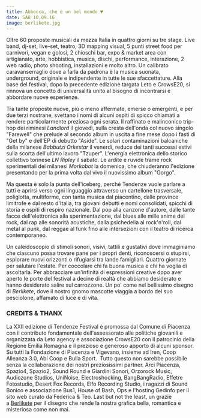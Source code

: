 ```yaml
---
title: Abbocca,‭ ‬che è un bel mondo‭ ‬♥
date: SAB 10.09.16
image: berlikete.jpg
---
```


Oltre‭ ‬60‭ ‬proposte musicali da mezza Italia in quattro giorni su tre stage.‭ ‬Live band,‭ ‬dj-set,‭ ‬live-set,‭ ‬teatro,‭ ‬3D mapping visual,‭ ‬5‭ ‬punti street food per carnivori,‭ ‬vegan e golosi,‭ ‬2‭ ‬chioschi bar,‭ ‬expo‭ & ‬market area con artigianato,‭ ‬arte,‭ ‬hobbistica,‭ ‬musica,‭ ‬dischi,‭ ‬performance,‭ ‬interazione,‭ ‬2‭ ‬web radio,‭ ‬photo shooting,‭ ‬installazioni e molto altro. Un calibrato caravanserraglio dove a farla da padrona è la musica suonata,‭ ‬underground,‭ ‬originale e indipendente in tutte le sue sfaccettature.‭ ‬Alla base del festival,‭ ‬dopo la precedente edizione targata Leto e CrowsE20,‭ ‬si rinnova un concetto di universalità unito al bisogno di incontrarsi e abbordare nuove esperienze.

Tra tante proposte nuove,‭ ‬più o meno affermate,‭ ‬emerse o emergenti,‭ ‬e per due terzi nostrane,‭ ‬svettano i nomi di alcuni ospiti di spicco chiamati a rendere particolarmente preziosa ogni serata.‭ ‬Il raffinato e malinconico trip-hop dei riminesi‭ *‬Landlord‭* ‬il giovedì,‭ ‬sulla cresta dell'onda col nuovo singolo‭ "‬Farewell‭" ‬che prelude al secondo album in uscita a fine mese dopo i fasti di‭ "‬Get by‭" ‬e dell'EP di debutto‭ "‬Aside‭"‬.‭ ‬Le solari contaminazioni balcaniche della milanese‭ ‬*Babbutzi Orkestar* il venerdì,‭ ‬reduce dei tanti successi estivi sulla scorta dell'ultimo lavoro‭ "‬Tzuper‭"‬.‭ ‬L'energia elettronica dello storico collettivo torinese‭ *‬LN Ripley* il sabato.‭ ‬Le ardite e ruvide trame rock sperimentali dei milanesi‭ *‬Morkobot* la domenica,‭ ‬che chiuderanno l'edizione presentando per la prima volta dal vivo il nuovissimo album‭ "‬Gorgo‭"‬.

Ma questa è solo la punta dell'iceberg,‭ ‬perché Tendenze vuole parlare a tutti e aprirsi verso ogni linguaggio attraverso un cartellone trasversale,‭ ‬poliglotta,‭ ‬multiforme,‭ ‬con tanta musica dal piacentino,‭ ‬dalle province limitrofe e dal resto d'Italia,‭ ‬tra giovani debutti e nomi consolidati,‭ ‬spicchi di storia e ospiti di respiro nazionale.‭ ‬Dal pop alla canzone d'autore,‭ ‬dalle tante facce dell'elettronica alla sperimentazione,‭ ‬dal blues alle mille anime del rock,‭ ‬dal rap alle sonorità acustiche,‭ ‬dalla psichedelia al rock'n'roll,‭ ‬dal metal al punk,‭ ‬dal reggae al funk fino alle intersezioni con il teatro di ricerca contemporaneo.

Un caleidoscopio di stimoli sonori,‭ ‬visivi,‭ ‬tattili e gustativi dove immaginiamo che ciascuno possa trovare pane per i propri denti,‭ ‬riconoscersi o stupirsi,‭ ‬esplorare nuovi orizzonti o rifugiarsi tra lande famigliari.‭ ‬Quattro giornate per salutare l'estate.‭ ‬Per coccolare chi fa buona musica e chi ha voglia di ascoltarla.‭ ‬Per abbracciare un'infinità di espressioni creative dopo aver aperto le porte del festival a decine di realtà che abbiamo desiderato e hanno desiderato salire sul carrozzone.‭ ‬Un po‭' ‬come‭ ‬nel bellissimo disegno di‭ *‬Berlikete*,‭ ‬dove‭ ‬il nostro gnomo mascotte‭ ‬viaggia‭ ‬a bordo del suo pesciolone,‭ ‬affamato di luce e di vita.

### CREDITS‭ & ‬THANX

La XXII edizione di Tendenze Festival è promossa dal Comune di Piacenza con il contributo fondamentale dell'assessorato alle politiche giovanili e organizzata da Leto agency e associazione CrowsE20‭ ‬con il patrocinio della Regione Emilia Romagna e il prezioso e generoso apporto di alcuni sponsor.‭ ‬Su tutti la Fondazione di Piacenza e Vigevano,‭ ‬insieme ad Iren,‭ ‬Coop Alleanza‭ ‬3.0,‭ ‬Abi Coop e Bulla Sport.
‭
‬Tutto questo non sarebbe possibile senza la collaborazione dei nostri preziosissimi partner.‭ ‬Arci Piacenza,‭ ‬Spazio4,‭ ‬Spazio2,‭ ‬Sound Round e Giardini Sonori,‭ ‬Orzorock Music,‭ ‬Audiozone Studios,‭ ‬UniNoise,‭ ‬Electroshocking,‭ ‬BangBangRadio,‭ ‬Effetre Fotostudio,‭ ‬Desert Fox Records,‭ ‬Elfo Recording Studio,‭ ‬i ragazzi di Sound Bonico e associazione Bus1,‭ ‬House of Bash,‭ ‬Ops e l'hosting Gedinfo per il sito web curato da Federica‭ &‬ Teo.‭ ‬Last but not the least,‭ ‬un grazie a <a href="https://www.facebook.com/berlikete/" rel="noopener" target="_blank">Berlikete</a> per il disegno che rende la nostra grafica bella,‭ ‬romantica e misteriosa come non mai.
